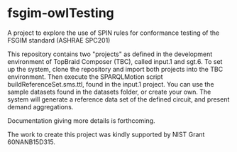 # fsgim-owlTesting
A project to explore the use of SPIN rules for conformance testing of the FSGIM standard (ASHRAE SPC201)

This repository contains two "projects" as defined in the development environment of TopBraid Composer (TBC), called input.1 and sgt.6. To set up the system, clone the repository and import both projects into the TBC environment. Then execute the SPARQLMotion script buildReferenceSet.sms.ttl, found in the input.1 project. You can use the sample datasets found in the datasets folder, or create your own. The system will generate a reference data set of the defined circuit, and present demand aggregations.

Documentation giving more details is forthcoming.

The work to create this project was kindly supported by NIST Grant 60NANB15D315.

